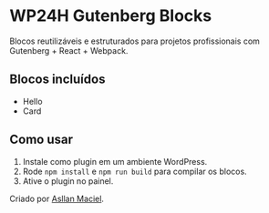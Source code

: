 # WP24H Gutenberg Blocks

Blocos reutilizáveis e estruturados para projetos profissionais com Gutenberg + React + Webpack.

## Blocos incluídos

- Hello
- Card

## Como usar

1. Instale como plugin em um ambiente WordPress.
2. Rode `npm install` e `npm run build` para compilar os blocos.
3. Ative o plugin no painel.

Criado por [Asllan Maciel](https://wp24horas.com.br).
